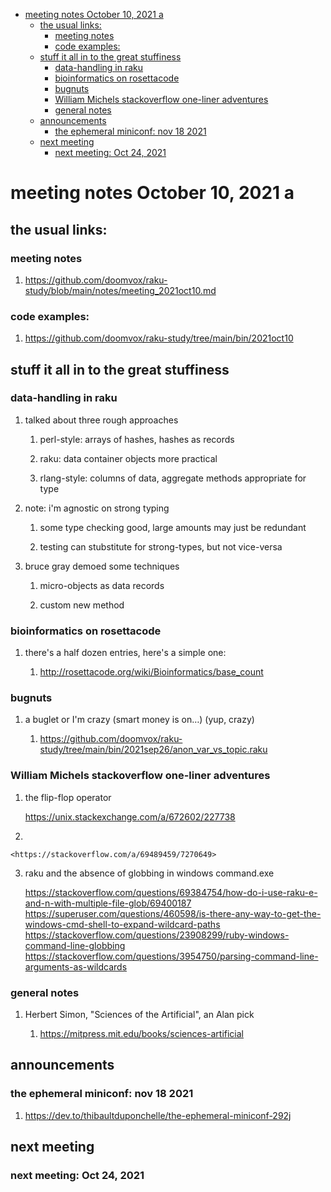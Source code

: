 - [meeting notes October 10, 2021                                      a](#org6bde18e)
  - [the usual links:](#orga1bd5a0)
    - [meeting notes](#orgc221520)
    - [code examples:](#org9aa345c)
  - [stuff it all in to the great stuffiness](#org087e10e)
    - [data-handling in raku](#org70c3ce3)
    - [bioinformatics on rosettacode](#org9a6f169)
    - [bugnuts](#orgee9234a)
    - [William Michels stackoverflow one-liner adventures](#orga115652)
    - [general notes](#org27950a0)
  - [announcements](#org4a5f22e)
    - [the ephemeral miniconf: nov 18 2021](#org7f106dc)
  - [next meeting](#org85b1a38)
    - [next meeting: Oct 24, 2021](#org709e6eb)


<a id="org6bde18e"></a>

# meeting notes October 10, 2021                                      a


<a id="orga1bd5a0"></a>

## the usual links:


<a id="orgc221520"></a>

### meeting notes

1.  <https://github.com/doomvox/raku-study/blob/main/notes/meeting_2021oct10.md>


<a id="org9aa345c"></a>

### code examples:

1.  <https://github.com/doomvox/raku-study/tree/main/bin/2021oct10>


<a id="org087e10e"></a>

## stuff it all in to the great stuffiness


<a id="org70c3ce3"></a>

### data-handling in raku

1.  talked about three rough approaches

    1.  perl-style: arrays of hashes, hashes as records
    
    2.  raku: data container objects more practical
    
    3.  rlang-style: columns of data, aggregate methods appropriate for type

2.  note: i'm agnostic on strong typing

    1.  some type checking good, large amounts may just be redundant
    
    2.  testing can stubstitute for strong-types, but not vice-versa

3.  bruce gray demoed some techniques

    1.  micro-objects as data records
    
    2.  custom new method


<a id="org9a6f169"></a>

### bioinformatics on rosettacode

1.  there's a half dozen entries, here's a simple one:

    1.  <http://rosettacode.org/wiki/Bioinformatics/base_count>


<a id="orgee9234a"></a>

### bugnuts

1.  a buglet or I'm crazy (smart money is on&#x2026;)  (yup, crazy)

    1.  <https://github.com/doomvox/raku-study/tree/main/bin/2021sep26/anon_var_vs_topic.raku>


<a id="orga115652"></a>

### William Michels stackoverflow one-liner adventures

1.  the flip-flop operator

    <https://unix.stackexchange.com/a/672602/227738>

2.  

    <https://stackoverflow.com/a/69489459/7270649>

3.  raku and the absence of globbing in windows command.exe

    <https://stackoverflow.com/questions/69384754/how-do-i-use-raku-e-and-n-with-multiple-file-glob/69400187> <https://superuser.com/questions/460598/is-there-any-way-to-get-the-windows-cmd-shell-to-expand-wildcard-paths> <https://stackoverflow.com/questions/23908299/ruby-windows-command-line-globbing> <https://stackoverflow.com/questions/3954750/parsing-command-line-arguments-as-wildcards>


<a id="org27950a0"></a>

### general notes

1.  Herbert Simon, "Sciences of the Artificial", an Alan pick

    1.  <https://mitpress.mit.edu/books/sciences-artificial>


<a id="org4a5f22e"></a>

## announcements


<a id="org7f106dc"></a>

### the ephemeral miniconf: nov 18 2021

1.  <https://dev.to/thibaultduponchelle/the-ephemeral-miniconf-292j>


<a id="org85b1a38"></a>

## next meeting


<a id="org709e6eb"></a>

### next meeting: Oct 24, 2021
